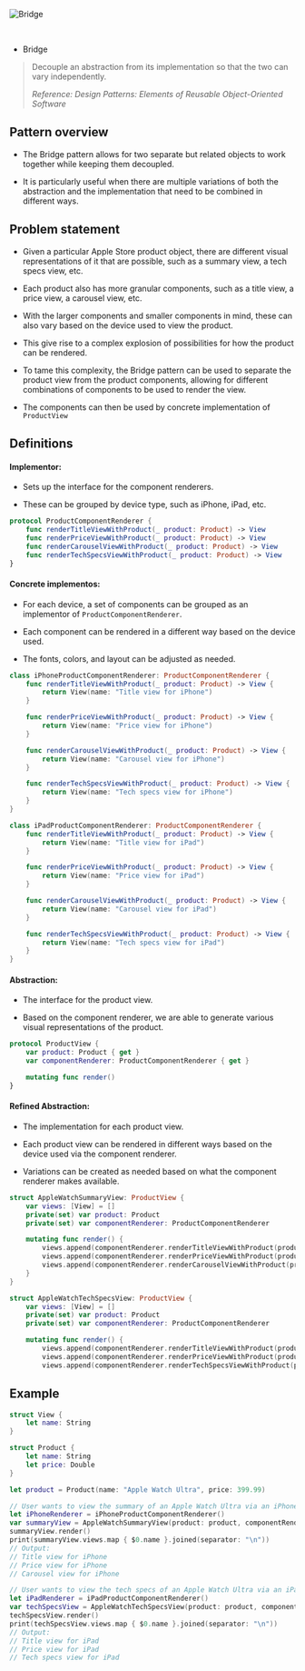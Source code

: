 ![Bridge](https://github.com/user-attachments/assets/8d1e0afd-4f2c-4fe5-9000-01c540b1fad3)

<br />

* Bridge

> Decouple an abstraction from its implementation so that the two can vary independently.
>
> _Reference: Design Patterns: Elements of Reusable Object-Oriented Software_

## Pattern overview

- The Bridge pattern allows for two separate but related objects to work together while keeping them decoupled.

- It is particularly useful when there are multiple variations of both the abstraction and the implementation that need to be combined in different ways.

## Problem statement

- Given a particular Apple Store product object, there are different visual representations of it that are possible, such as a summary view, a tech specs view, etc.

- Each product also has more granular components, such as a title view, a price view, a carousel view, etc.

- With the larger components and smaller components in mind, these can also vary based on the device used to view the product.

- This give rise to a complex explosion of possibilities for how the product can be rendered.

- To tame this complexity, the Bridge pattern can be used to separate the product view from the product components, allowing for different combinations of components to be used to render the view.

- The components can then be used by concrete implementation of `ProductView`

## Definitions

#### Implementor:

- Sets up the interface for the component renderers.

- These can be grouped by device type, such as iPhone, iPad, etc.

```swift
protocol ProductComponentRenderer {
    func renderTitleViewWithProduct(_ product: Product) -> View
    func renderPriceViewWithProduct(_ product: Product) -> View
    func renderCarouselViewWithProduct(_ product: Product) -> View
    func renderTechSpecsViewWithProduct(_ product: Product) -> View
}
```

#### Concrete implementos:

- For each device, a set of components can be grouped as an implementor of `ProductComponentRenderer`.

- Each component can be rendered in a different way based on the device used.

- The fonts, colors, and layout can be adjusted as needed.

````swift
class iPhoneProductComponentRenderer: ProductComponentRenderer {
    func renderTitleViewWithProduct(_ product: Product) -> View {
        return View(name: "Title view for iPhone")
    }

    func renderPriceViewWithProduct(_ product: Product) -> View {
        return View(name: "Price view for iPhone")
    }

    func renderCarouselViewWithProduct(_ product: Product) -> View {
        return View(name: "Carousel view for iPhone")
    }

    func renderTechSpecsViewWithProduct(_ product: Product) -> View {
        return View(name: "Tech specs view for iPhone")
    }
}

class iPadProductComponentRenderer: ProductComponentRenderer {
    func renderTitleViewWithProduct(_ product: Product) -> View {
        return View(name: "Title view for iPad")
    }

    func renderPriceViewWithProduct(_ product: Product) -> View {
        return View(name: "Price view for iPad")
    }

    func renderCarouselViewWithProduct(_ product: Product) -> View {
        return View(name: "Carousel view for iPad")
    }

    func renderTechSpecsViewWithProduct(_ product: Product) -> View {
        return View(name: "Tech specs view for iPad")
    }
}
````

#### Abstraction:

- The interface for the product view.

- Based on the component renderer, we are able to generate various visual representations of the product.

```swift
protocol ProductView {
    var product: Product { get }
    var componentRenderer: ProductComponentRenderer { get }

    mutating func render()
}
```

#### Refined Abstraction:

- The implementation for each product view.

- Each product view can be rendered in different ways based on the device used via the component renderer.

- Variations can be created as needed based on what the component renderer makes available.

```swift
struct AppleWatchSummaryView: ProductView {
    var views: [View] = []
    private(set) var product: Product
    private(set) var componentRenderer: ProductComponentRenderer

    mutating func render() {
        views.append(componentRenderer.renderTitleViewWithProduct(product))
        views.append(componentRenderer.renderPriceViewWithProduct(product))
        views.append(componentRenderer.renderCarouselViewWithProduct(product))
    }
}

struct AppleWatchTechSpecsView: ProductView {
    var views: [View] = []
    private(set) var product: Product
    private(set) var componentRenderer: ProductComponentRenderer

    mutating func render() {
        views.append(componentRenderer.renderTitleViewWithProduct(product))
        views.append(componentRenderer.renderPriceViewWithProduct(product))
        views.append(componentRenderer.renderTechSpecsViewWithProduct(product))

```

## Example

```swift
struct View {
    let name: String
}

struct Product {
    let name: String
    let price: Double
}

let product = Product(name: "Apple Watch Ultra", price: 399.99)

// User wants to view the summary of an Apple Watch Ultra via an iPhone
let iPhoneRenderer = iPhoneProductComponentRenderer()
var summaryView = AppleWatchSummaryView(product: product, componentRenderer: iPhoneRenderer)
summaryView.render()
print(summaryView.views.map { $0.name }.joined(separator: "\n"))
// Output:
// Title view for iPhone
// Price view for iPhone
// Carousel view for iPhone

// User wants to view the tech specs of an Apple Watch Ultra via an iPad
let iPadRenderer = iPadProductComponentRenderer()
var techSpecsView = AppleWatchTechSpecsView(product: product, componentRenderer: iPadRenderer)
techSpecsView.render()
print(techSpecsView.views.map { $0.name }.joined(separator: "\n"))
// Output:
// Title view for iPad
// Price view for iPad
// Tech specs view for iPad
```
